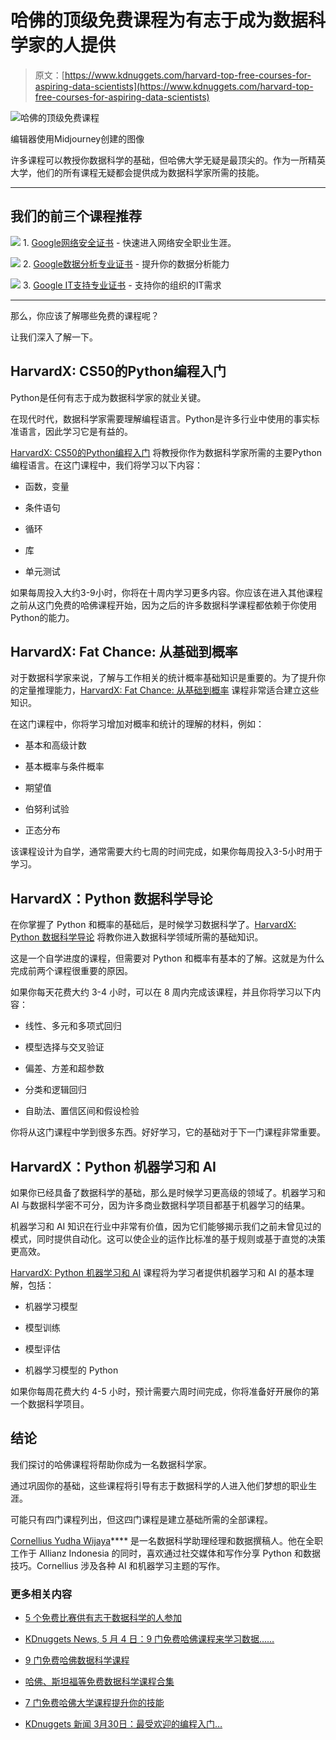 # 哈佛的顶级免费课程为有志于成为数据科学家的人提供

> 原文：[https://www.kdnuggets.com/harvard-top-free-courses-for-aspiring-data-scientists](https://www.kdnuggets.com/harvard-top-free-courses-for-aspiring-data-scientists)

![哈佛的顶级免费课程](../Images/94d4b820de4dc888a0829f1771975993.png)

编辑器使用Midjourney创建的图像

许多课程可以教授你数据科学的基础，但哈佛大学无疑是最顶尖的。作为一所精英大学，他们的所有课程无疑都会提供成为数据科学家所需的技能。

* * *

## 我们的前三个课程推荐

![](../Images/0244c01ba9267c002ef39d4907e0b8fb.png) 1\. [Google网络安全证书](https://www.kdnuggets.com/google-cybersecurity) - 快速进入网络安全职业生涯。

![](../Images/e225c49c3c91745821c8c0368bf04711.png) 2\. [Google数据分析专业证书](https://www.kdnuggets.com/google-data-analytics) - 提升你的数据分析能力

![](../Images/0244c01ba9267c002ef39d4907e0b8fb.png) 3\. [Google IT支持专业证书](https://www.kdnuggets.com/google-itsupport) - 支持你的组织的IT需求

* * *

那么，你应该了解哪些免费的课程呢？

让我们深入了解一下。

## HarvardX: CS50的Python编程入门

Python是任何有志于成为数据科学家的就业关键。

在现代时代，数据科学家需要理解编程语言。Python是许多行业中使用的事实标准语言，因此学习它是有益的。

[HarvardX: CS50的Python编程入门](https://www.edx.org/learn/python/harvard-university-cs50-s-introduction-to-programming-with-python) 将教授你作为数据科学家所需的主要Python编程语言。在这门课程中，我们将学习以下内容：

+   函数，变量

+   条件语句

+   循环

+   库

+   单元测试

如果每周投入大约3-9小时，你将在十周内学习更多内容。你应该在进入其他课程之前从这门免费的哈佛课程开始，因为之后的许多数据科学课程都依赖于你使用Python的能力。

## HarvardX: Fat Chance: 从基础到概率

对于数据科学家来说，了解与工作相关的统计概率基础知识是重要的。为了提升你的定量推理能力，[HarvardX: Fat Chance: 从基础到概率](https://www.edx.org/learn/probability/harvard-university-fat-chance-probability-from-the-ground-up) 课程非常适合建立这些知识。

在这门课程中，你将学习增加对概率和统计的理解的材料，例如：

+   基本和高级计数

+   基本概率与条件概率

+   期望值

+   伯努利试验

+   正态分布

该课程设计为自学，通常需要大约七周的时间完成，如果你每周投入3-5小时用于学习。

## HarvardX：Python 数据科学导论

在你掌握了 Python 和概率的基础后，是时候学习数据科学了。[HarvardX: Python 数据科学导论](https://www.edx.org/learn/data-science/harvard-university-introduction-to-data-science-with-python) 将教你进入数据科学领域所需的基础知识。

这是一个自学进度的课程，但需要对 Python 和概率有基本的了解。这就是为什么完成前两个课程很重要的原因。

如果你每天花费大约 3-4 小时，可以在 8 周内完成该课程，并且你将学习以下内容：

+   线性、多元和多项式回归

+   模型选择与交叉验证

+   偏差、方差和超参数

+   分类和逻辑回归

+   自助法、置信区间和假设检验

你将从这门课程中学到很多东西。好好学习，它的基础对于下一门课程非常重要。

## HarvardX：Python 机器学习和 AI

如果你已经具备了数据科学的基础，那么是时候学习更高级的领域了。机器学习和 AI 与数据科学密不可分，因为许多商业数据科学项目都基于机器学习的结果。

机器学习和 AI 知识在行业中非常有价值，因为它们能够揭示我们之前未曾见过的模式，同时提供自动化。这可以使企业的运作比标准的基于规则或基于直觉的决策更高效。

[HarvardX: Python 机器学习和 AI](https://www.edx.org/learn/machine-learning/harvard-university-machine-learning-and-ai-with-python) 课程将为学习者提供机器学习和 AI 的基本理解，包括：

+   机器学习模型

+   模型训练

+   模型评估

+   机器学习模型的 Python

如果你每周花费大约 4-5 小时，预计需要六周时间完成，你将准备好开展你的第一个数据科学项目。

## 结论

我们探讨的哈佛课程将帮助你成为一名数据科学家。

通过巩固你的基础，这些课程将引导有志于数据科学的人进入他们梦想的职业生涯。

可能只有四门课程列出，但这四门课程是建立基础所需的全部课程。

**[](https://www.linkedin.com/in/cornellius-yudha-wijaya/)**[Cornellius Yudha Wijaya](https://www.linkedin.com/in/cornellius-yudha-wijaya/)**** 是一名数据科学助理经理和数据撰稿人。他在全职工作于 Allianz Indonesia 的同时，喜欢通过社交媒体和写作分享 Python 和数据技巧。Cornellius 涉及各种 AI 和机器学习主题的写作。

### 更多相关内容

+   [5 个免费比赛供有志于数据科学的人参加](https://www.kdnuggets.com/5-free-competitions-for-aspiring-data-scientists)

+   [KDnuggets News, 5 月 4 日：9 门免费哈佛课程来学习数据……](https://www.kdnuggets.com/2022/n18.html)

+   [9 门免费哈佛数据科学课程](https://www.kdnuggets.com/2022/05/9-free-harvard-courses-learn-data-science-2022.html)

+   [哈佛、斯坦福等免费数据科学课程合集](https://www.kdnuggets.com/a-collection-of-free-data-science-courses-from-harvard-stanford-mit-cornell-and-berkeley)

+   [7 门免费哈佛大学课程提升你的技能](https://www.kdnuggets.com/7-free-harvard-university-courses-to-advance-your-skills)

+   [KDnuggets 新闻 3月30日：最受欢迎的编程入门…](https://www.kdnuggets.com/2022/n13.html)
